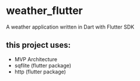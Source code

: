 # weather_flutter

A weather application written in Dart with Flutter SDK

## this project uses: 
* MVP Architecture
* sqflite (flutter package)
* http (flutter package)